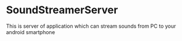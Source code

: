 # SoundStreamerServer
This is server of application which can stream sounds from PC to your android smartphone
